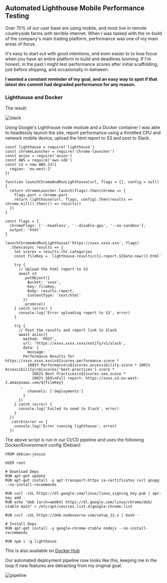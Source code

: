 ## Automated Lighthouse Mobile Performance Testing

Over 70% of our user base are using mobile, and most live in remote countryside farms with terrible internet. When I was tasked with the re-build of the company's main trading platform, performance was one of my main areas of focus.

It's easy to start out with good intentions, and even easier to to lose focus when you have an entire platform to build and deadlines looming. If I'm honest, in the past I might test performance scores after initial scaffolding, just before shipping, and occasionally in-between.

**I wanted a constant reminder of my goal, and an easy way to spot if that latest dev commit had degraded performance for any reason.**

### Lighthouse and Docker

The result:

![slack](https://cl.ly/066a1b6e4e4a/slack.jpg)

Using Google's Lighthouse node module and a Docker container I was able to headlessly launch the site, report performance using a throttled CPU and network mobile device, upload the html report to S3 and post to Slack.

```
const lighthouse = require('lighthouse')
const chromeLauncher = require('chrome-launcher')
const axios = require('axios')
const AWS = require('aws-sdk')
const s3 = new AWS.S3({
  region: 'eu-west-2'
})

function launchChromeAndRunLighthouse(url, flags = {}, config = null) {
  return chromeLauncher.launch(flags).then(chrome => {
    flags.port = chrome.port
    return lighthouse(url, flags, config).then(results => chrome.kill().then(() => results))
  })
}

const flags = {
  chromeFlags: ['--headless', '--disable-gpu', '--no-sandbox'],
  output: 'html'
}

launchChromeAndRunLighthouse('https://xxxx.xxxx.xxx', flags)
  .then(async results => {
    let scores = results.lhr.categories
    const fileKey = `lighthouse-results/cli-report.${Date.now()}.html`

    try {
      // Upload the html report to S3
      await s3
        .putObject({
          Bucket: 'xxxx',
          Key: fileKey,
          Body: results.report,
          ContentType: 'text/html'
        })
        .promise()
    } catch (error) {
      console.log('Error uploading report to S3', error)
    }

    try {
      // Post the results and report link to Slack
      await axios({
        method: 'POST',
        url: 'https://xxxx.xxxx.xxxx/notify/v1/slack',
        data: {
          message: `
        Performance Results for https://xxxx.xxxx.xxx\n${scores.performance.score *
          100}% Performance\n${scores.accessibility.score * 100}% Accessibility\n${scores['best-practices'].score *
            100}% Best Practices\n${scores.seo.score *
            100}% SEO\nFull report: https://xxxx.s3.eu-west-2.amazonaws.com/${fileKey}
      `,
          channels: ['deployments']
        }
      })
    } catch (error) {
      console.log('Failed to send to Slack', error)
    }
  })
  .catch(error => {
    console.log('Error running lighthouse', error)
  })
```

The above script is run in our CI/CD pipeline and uses the following Docker/Environment config (Debian):

```
FROM debian:jessie

USER root

# Download Deps
RUN apt-get update
RUN apt-get install -y apt-transport-https ca-certificates curl gnupg --no-install-recommends

RUN curl -sSL https://dl.google.com/linux/linux_signing_key.pub | apt-key add -
RUN echo "deb [arch=amd64] https://dl.google.com/linux/chrome/deb/ stable main" > /etc/apt/sources.list.d/google-chrome.list

RUN curl -sSL https://deb.nodesource.com/setup_12.x | bash -

# Install Deps
RUN apt-get install -y google-chrome-stable nodejs --no-install-recommends

RUN npm i -g lighthouse
```

This is also available on [Docker Hub](https://hub.docker.com/repository/docker/hectare/hectare-lighthouse)

Our automated deployment pipeline now looks like this, keeping me in the loop if new features are detracting from my original goal.

![pipeline](https://cl.ly/33956685bcb2/buddy.jpg)
